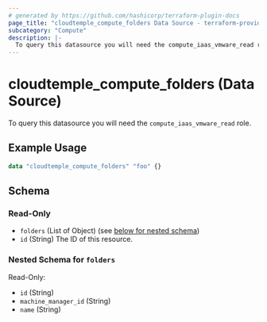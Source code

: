 ```yaml
---
# generated by https://github.com/hashicorp/terraform-plugin-docs
page_title: "cloudtemple_compute_folders Data Source - terraform-provider-cloudtemple"
subcategory: "Compute"
description: |-
  To query this datasource you will need the compute_iaas_vmware_read role.
---
```


# cloudtemple_compute_folders (Data Source)

To query this datasource you will need the `compute_iaas_vmware_read` role.

## Example Usage

```terraform
data "cloudtemple_compute_folders" "foo" {}
```

<!-- schema generated by tfplugindocs -->
## Schema

### Read-Only

- `folders` (List of Object) (see [below for nested schema](#nestedatt--folders))
- `id` (String) The ID of this resource.

<a id="nestedatt--folders"></a>
### Nested Schema for `folders`

Read-Only:

- `id` (String)
- `machine_manager_id` (String)
- `name` (String)


